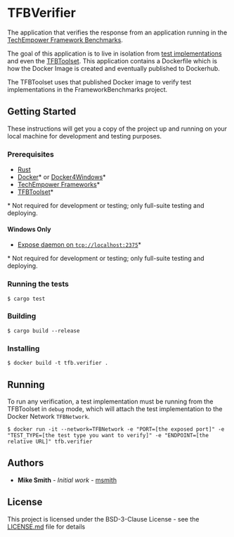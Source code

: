 # TFBVerifier

The application that verifies the response from an application running in the
[TechEmpower Framework Benchmarks](https://github.com/TechEmpower/FrameworkBenchmarks).

The goal of this application is to live in isolation from 
[test implementations](https://github.com/TechEmpower/FrameworkBenchmarks) and 
even the [TFBToolset](#todo). This application contains a Dockerfile which is
how the Docker Image is created and eventually published to Dockerhub.

The TFBToolset uses that published Docker image to verify test implementations
in the FrameworkBenchmarks project.

## Getting Started

These instructions will get you a copy of the project up and running on your 
local machine for development and testing purposes.

### Prerequisites

* [Rust](https://rustup.rs/)
* [Docker](https://docs.docker.com/engine/install/)* or [Docker4Windows](https://docs.docker.com/docker-for-windows/install/)*
* [TechEmpower Frameworks](https://github.com/TechEmpower/FrameworkBenchmarks)*
* [TFBToolset](#todo)*

\* Not required for development or testing; only full-suite testing and deploying.

#### Windows Only

* [Expose daemon on `tcp://localhost:2375`](https://docs.docker.com/docker-for-windows/#general)*

\* Not required for development or testing; only full-suite testing and deploying.

### Running the tests

```
$ cargo test
```

### Building

```
$ cargo build --release
```

### Installing

```
$ docker build -t tfb.verifier .
```

## Running

To run any verification, a test implementation must be running from the 
TFBToolset in `debug` mode, which will attach the test implementation to the
Docker Network `TFBNetwork`.

```
$ docker run -it --network=TFBNetwork -e "PORT=[the exposed port]" -e "TEST_TYPE=[the test type you want to verify]" -e "ENDPOINT=[the relative URL]" tfb.verifier
```

## Authors

* **Mike Smith** - *Initial work* - [msmith](https://github.com/msmith-techempower)

## License

This project is licensed under the BSD-3-Clause License - see the [LICENSE.md](LICENSE.md) file for details
